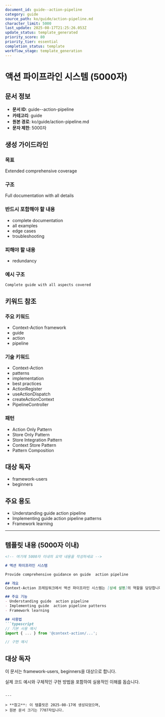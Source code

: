 ```yaml
---
document_id: guide--action-pipeline
category: guide
source_path: ko/guide/action-pipeline.md
character_limit: 5000
last_update: 2025-08-17T21:25:26.053Z
update_status: template_generated
priority_score: 80
priority_tier: essential
completion_status: template
workflow_stage: template_generation
---
```


# 액션 파이프라인 시스템 (5000자)

## 문서 정보
- **문서 ID**: guide--action-pipeline
- **카테고리**: guide
- **원본 경로**: ko/guide/action-pipeline.md
- **문자 제한**: 5000자

## 생성 가이드라인

### 목표
Extended comprehensive coverage

### 구조
Full documentation with all details

### 반드시 포함해야 할 내용
- complete documentation
- all examples
- edge cases
- troubleshooting

### 피해야 할 내용  
- redundancy

### 예시 구조
```
Complete guide with all aspects covered
```

## 키워드 참조

### 주요 키워드
- Context-Action framework
- guide
- action
- pipeline

### 기술 키워드
- Context-Action
- patterns
- implementation
- best practices
- ActionRegister
- useActionDispatch
- createActionContext
- PipelineController

### 패턴
- Action Only Pattern
- Store Only Pattern
- Store Integration Pattern
- Context Store Pattern
- Pattern Composition

## 대상 독자
- framework-users
- beginners

## 주요 용도
- Understanding guide  action pipeline
- Implementing guide  action pipeline patterns
- Framework learning

---

## 템플릿 내용 (5000자 이내)

```markdown
<!-- 여기에 5000자 이내의 요약 내용을 작성하세요 -->

# 액션 파이프라인 시스템

Provide comprehensive guidance on guide  action pipeline

## 개요
Context-Action 프레임워크에서 액션 파이프라인 시스템는 [상세 설명]의 역할을 담당합니다.

## 주요 기능
- Understanding guide  action pipeline
- Implementing guide  action pipeline patterns
- Framework learning

## 사용법
```typescript
// 기본 사용 예시
import { ... } from '@context-action/...';

// 구현 예시
```

## 대상 독자
이 문서는 framework-users, beginners을 대상으로 합니다.

실제 코드 예시와 구체적인 구현 방법을 포함하여 실용적인 이해를 돕습니다.
```

---

> **참고**: 이 템플릿은 2025-08-17에 생성되었으며, 
> 원본 문서 크기는 7707자입니다.
